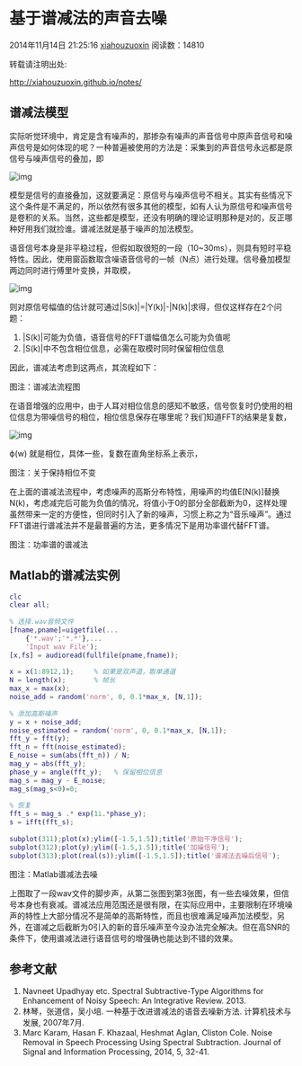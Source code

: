 # 基于谱减法的声音去噪

2014年11月14日 21:25:16 [xiahouzuoxin](https://me.csdn.net/xiahouzuoxin) 阅读数：14810



转载请注明出处: 

http://xiahouzuoxin.github.io/notes/

## 谱减法模型

实际听觉环境中，肯定是含有噪声的，那掺杂有噪声的声音信号中原声音信号和噪声信号是如何体现的呢？一种普遍被使用的方法是：采集到的声音信号永远都是原信号与噪声信号的叠加，即

![img](http://www.forkosh.com/mathtex.cgi?%20y(n)=s(n)+d(n),%20n=1,...,N)

模型是信号的直接叠加，这就要满足：原信号与噪声信号不相关。其实有些情况下这个条件是不满足的，所以依然有很多其他的模型，如有人认为原信号和噪声信号是卷积的关系。当然，这些都是模型，还没有明确的理论证明那种是对的，反正哪种好用我们就捡谁。谱减法就是基于噪声的加法模型。

语音信号本身是非平稳过程，但假如取很短的一段（10~30ms），则具有短时平稳特性。因此，使用窗函数取含噪语音信号的一帧（N点）进行处理。信号叠加模型两边同时进行傅里叶变换，并取模，

![img](http://www.forkosh.com/mathtex.cgi?%20%7CY(k)%7C=%7CS(k)%7C+%7CN(k)%7C,%20n=1,...,N)

则对原信号幅值的估计就可通过|S(k)|=|Y(k)|-|N(k)|求得，但仅这样存在2个问题：

1. |S(k)|可能为负值，语音信号的FFT谱幅值怎么可能为负值呢
2. |S(k)|中不包含相位信息，必需在取模时同时保留相位信息

因此，谱减法考虑到这两点，其流程如下：



图注：谱减法流程图

在语音增强的应用中，由于人耳对相位信息的感知不敏感，信号恢复时仍使用的相位信息为带噪信号的相位，相位信息保存在哪里呢？我们知道FFT的结果是复数，

![img](http://www.forkosh.com/mathtex.cgi?%20Y(K)=%7CY(k)%7Ce%5E%7B-j%5Cphi(w)%7D)

ϕ(w) 就是相位，具体一些，复数在直角坐标系上表示，



图注：关于保持相位不变

在上面的谱减法流程中，考虑噪声的高斯分布特性，用噪声的均值E[N(k)]替换N(k)，考虑减完后可能为负值的情况，将值小于0的部分全部截断为0，这样处理虽然带来一定的方便性，但同时引入了新的噪声，习惯上称之为“音乐噪声”。通过FFT谱进行谱减法并不是最普遍的方法，更多情况下是用功率谱代替FFT谱。



图注：功率谱的谱减法

## Matlab的谱减法实例

```matlab
clc
clear all;
 
% 选择.wav音频文件
[fname,pname]=uigetfile(...
    {'*.wav';'*.*'},...
    'Input wav File');
[x,fs] = audioread(fullfile(pname,fname));
 
x = x(1:8912,1);     % 如果是双声道，取单通道
N = length(x);       % 帧长
max_x = max(x);
noise_add = random('norm', 0, 0.1*max_x, [N,1]);
 
% 添加高斯噪声
y = x + noise_add;
noise_estimated = random('norm', 0, 0.1*max_x, [N,1]);
fft_y = fft(y);
fft_n = fft(noise_estimated);
E_noise = sum(abs(fft_n)) / N;
mag_y = abs(fft_y);
phase_y = angle(fft_y);   % 保留相位信息
mag_s = mag_y - E_noise;
mag_s(mag_s<0)=0;
 
% 恢复
fft_s = mag_s .* exp(1i.*phase_y);
s = ifft(fft_s);
 
subplot(311);plot(x);ylim([-1.5,1.5]);title('原始干净信号');
subplot(312);plot(y);ylim([-1.5,1.5]);title('加噪信号');
subplot(313);plot(real(s));ylim([-1.5,1.5]);title('谱减法去噪后信号');
```



图注：Matlab谱减法去噪

上图取了一段wav文件的脚步声，从第二张图到第3张图，有一些去噪效果，但信号本身也有衰减。谱减法应用范围还是很有限，在实际应用中，主要限制在环境噪声的特性上大部分情况不是简单的高斯特性，而且也很难满足噪声加法模型，另外，在谱减之后截断为0引入的新的音乐噪声至今没办法完全解决。但在高SNR的条件下，使用谱减法进行语音信号的增强确也能达到不错的效果。

## 参考文献

1. Navneet Upadhyay etc. Spectral Subtractive-Type Algorithms for Enhancement of Noisy Speech: An Integrative Review. 2013.
2. 林琴，张道信，吴小培. 一种基于改进谱减法的语音去噪新方法. 计算机技术与发展, 2007年7月.
3. Marc Karam, Hasan F. Khazaal, Heshmat Aglan, Cliston Cole. Noise Removal in Speech Processing Using Spectral Subtraction. Journal of Signal and Information Processing, 2014, 5, 32-41.